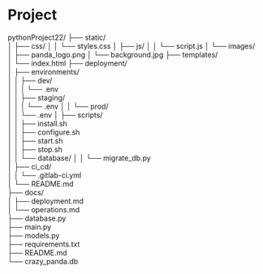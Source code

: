 # Project
pythonProject22/
├── static/              
│   ├── css/
│   │   └── styles.css
│   ├── js/
│   │   └── script.js
│   └── images/           
│       ├── panda_logo.png
│       └── background.jpg
├── templates/              
│   └── index.html
├── deployment/          
│   ├── environments/        
│   │   ├── dev/            
│   │   │   └── .env          
│   │   ├── staging/        
│   │   │   └── .env
│   │   └── prod/         
│   │       └── .env
│   ├── scripts/             
│   │   ├── install.sh       
│   │   ├── configure.sh     
│   │   ├── start.sh         
│   │   ├── stop.sh         
│   │   └── database/
│   │       └── migrate_db.py  
│   ├── ci_cd/              
│   │   └── .gitlab-ci.yml   
│   └── README.md           
├── docs/                  
│   ├── deployment.md      
│   └── operations.md     
├── database.py           
├── main.py              
├── models.py            
├── requirements.txt      
├── README.md            
└── crazy_panda.db
